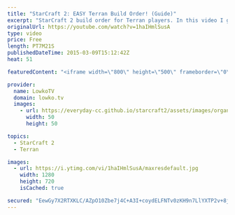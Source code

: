 ```yaml
---
title: "StarCraft 2: EASY Terran Build Order! (Guide)"
excerpt: "StarCraft 2 build order for Terran players. In this video I go over an easy to execute two base build order for Terran versus Protoss that new players and experienced players should be able to pick up quickly. This is a relatively easy build order that focuses on a timing attack, as well as macro.  10"
originalUrl: https://youtube.com/watch?v=1haIHmlSusA
type: video
price: Free
length: PT7M21S
publishedDateTime: 2015-03-09T15:12:42Z
heat: 51

featuredContent: "<iframe width=\"800\" height=\"500\" frameborder=\"0\" src=\"https://www.youtube.com/embed/1haIHmlSusA\" allow=\"accelerometer; autoplay; encrypted-media; gyroscope; picture-in-picture\" allowfullscreen></iframe>"

provider:
  name: LowkoTV
  domain: lowko.tv
  images:
    - url: https://everyday-cc.github.io/starcraft2/assets/images/organizations/lowko.tv-50x50.jpg
      width: 50
      height: 50

topics:
  - StarCraft 2
  - Terran

images:
  - url: https://i.ytimg.com/vi/1haIHmlSusA/maxresdefault.jpg
    width: 1280
    height: 720
    isCached: true

secured: "EewGy7X2RTXKLC/AZpO10Zbe7j4C+A3I+coydELFNTv0zKH9n7LlYXTP2v+8jt5xUPknSfsep3btFNnIRRKTKRLNJaml2RlR2+1zbvIZ09IiCCEM8xDp3qjO5PapJ+W/OIe6XpNAjlPHbXyshIY7v+jxy8Ha1JwaKSp2OQ4rpJIKFHtciThrA05HcWU/pox2pO5E690axIRZ522jdPBG7v1kEiIwZrj77/zBayGvv0VGXlXhvRl8VoT7hHsnPmPP7MTlmz83pgBbig4gud4e3eThofLqdXRKogXEm9cISUDxh+BsPsyBHV16xOMIxit5kzkIhGT5HMEimiHXhbT7PCZKp5ktoDWyhGQNb49coqvtto8ikfgjUWFBMEvs2rFspkl3jXEoSiJiNBlwGwL0QwxXhntF8sF8p04J/K4ebxJJKi33Re3pBepbOcsfZXPy;ufgZD5G0/Sz7jlXJLZjP5w=="
---
```


